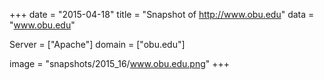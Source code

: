 
+++
date = "2015-04-18"
title = "Snapshot of http://www.obu.edu"
data = "www.obu.edu"

Server = ["Apache"]
domain = ["obu.edu"]

  image = "snapshots/2015_16/www.obu.edu.png"
+++
#
